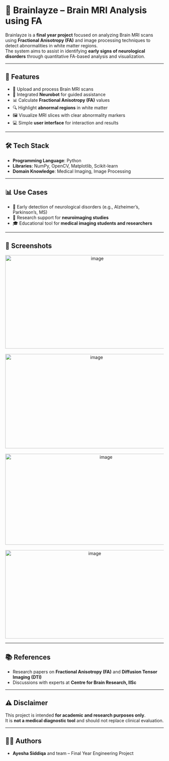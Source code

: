 # 🧠 Brainlayze – Brain MRI Analysis using FA

Brainlayze is a **final year project** focused on analyzing Brain MRI scans using **Fractional Anisotropy (FA)** and image processing techniques to detect abnormalities in white matter regions.  
The system aims to assist in identifying **early signs of neurological disorders** through quantitative FA-based analysis and visualization.

---

## 🚀 Features

- 📂 Upload and process Brain MRI scans  
- 🤖 Integrated **Neurobot** for guided assistance  
- 📊 Calculate **Fractional Anisotropy (FA)** values  
- 🔍 Highlight **abnormal regions** in white matter  
- 🖼️ Visualize MRI slices with clear abnormality markers  
- 💻 Simple **user interface** for interaction and results  

---

## 🛠️ Tech Stack

- **Programming Language**: Python  
- **Libraries**: NumPy, OpenCV, Matplotlib, Scikit-learn  
- **Domain Knowledge**: Medical Imaging, Image Processing  

---

## 📊 Use Cases

- 🧬 Early detection of neurological disorders (e.g., Alzheimer’s, Parkinson’s, MS)  
- 🔬 Research support for **neuroimaging studies**  
- 🎓 Educational tool for **medical imaging students and researchers**  

---

## 📸 Screenshots  

<p align="center">
  <img width="569" height="297" alt="image" src="https://github.com/user-attachments/assets/c44ce3f7-e2bd-4795-b1b8-b64b90ce1557" />
  <br><br>
  <img width="565" height="300" alt="image" src="https://github.com/user-attachments/assets/574312f5-75d7-4e44-ae96-ce5d92fb1691" />
  <br><br>
  <img width="625" height="289" alt="image" src="https://github.com/user-attachments/assets/2520ce34-060b-425e-b501-2504b7403688" />
  <br><br>
  <img width="553" height="281" alt="image" src="https://github.com/user-attachments/assets/5aad6c88-a34a-49f8-bb1c-05ef9eb10350" />
</p>  

---

## 📚 References

- Research papers on **Fractional Anisotropy (FA)** and **Diffusion Tensor Imaging (DTI)**  
- Discussions with experts at **Centre for Brain Research, IISc**  

---

## ⚠️ Disclaimer

This project is intended **for academic and research purposes only**.  
It is **not a medical diagnostic tool** and should not replace clinical evaluation.

---

## 👩‍💻 Authors

- **Ayesha Siddiqa** and team – Final Year Engineering Project  

